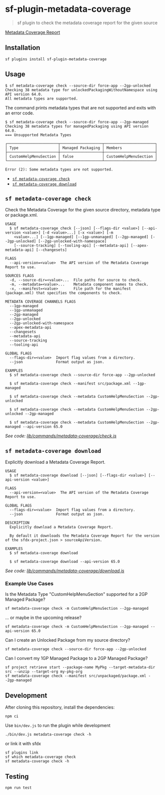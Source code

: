 # sf-plugin-metadata-coverage

> sf plugin to check the metadata coverage report for the given source

[Metadata Coverage Report](https://developer.salesforce.com/docs/success/metadata-coverage-report/references/coverage-report/metadata-coverage-report.html)

## Installation

```shell
sf plugins install sf-plugin-metadata-coverage
```

## Usage

```sh-session
$ sf metadata-coverage check --source-dir force-app --2gp-unlocked
Checking 38 metadata type for unlockedPackagingWithoutNamespace using API version 64.0.
All metadata types are supported.
```

The command prints metadata types that are not supported and exits with an error code.

```sh-session
$ sf metadata-coverage check --source-dir force-app --2gp-managed
Checking 38 metadata types for managedPackaging using API version 64.0.
=== Unsupported Metadata Types

┌───────────────────────┬───────────────────┬───────────────────────┐
│ Type                  │ Managed Packaging │ Members               │
├───────────────────────┼───────────────────┼───────────────────────┤
│ CustomHelpMenuSection │ false             │ CustomHelpMenuSection │
└───────────────────────┴───────────────────┴───────────────────────┘

Error (2): Some metadata types are not supported.
```

<!-- commands -->
* [`sf metadata-coverage check`](#sf-metadata-coverage-check)
* [`sf metadata-coverage download`](#sf-metadata-coverage-download)

## `sf metadata-coverage check`

Check the Metadata Coverage for the given source directory, metadata type or package.xml.

```
USAGE
  $ sf metadata-coverage check [--json] [--flags-dir <value>] [--api-version <value>] [-d <value>...] [-x <value>] [-m
    <value>...] [--1gp-managed] [--1gp-unmanaged] [--2gp-managed] [--2gp-unlocked] [--2gp-unlocked-with-namespace]
    [--source-tracking] [--tooling-api] [--metadata-api] [--apex-metadata-api] [--changesets]

FLAGS
  --api-version=<value>  The API version of the Metadata Coverage Report to use.

SOURCES FLAGS
  -d, --source-dir=<value>...  File paths for source to check.
  -m, --metadata=<value>...    Metadata component names to check.
  -x, --manifest=<value>       File path for the manifest (package.xml) that specifies the components to check.

METADATA COVERAGE CHANNELS FLAGS
  --1gp-managed
  --1gp-unmanaged
  --2gp-managed
  --2gp-unlocked
  --2gp-unlocked-with-namespace
  --apex-metadata-api
  --changesets
  --metadata-api
  --source-tracking
  --tooling-api

GLOBAL FLAGS
  --flags-dir=<value>  Import flag values from a directory.
  --json               Format output as json.

EXAMPLES
  $ sf metadata-coverage check --source-dir force-app --2gp-unlocked

  $ sf metadata-coverage check --manifest src/package.xml --1gp-managed

  $ sf metadata-coverage check --metadata CustomHelpMenuSection --2gp-unlocked

  $ sf metadata-coverage check --metadata CustomHelpMenuSection --2gp-unlocked --2gp-managed

  $ sf metadata-coverage check --metadata CustomHelpMenuSection --2gp-managed --api-version 65.0
```

_See code: [lib/commands/metadata-coverage/check.js](https://github.com/amtrack/sf-plugin-metadata-coverage/blob/main/src/commands/metadata-coverage/check.ts)_

## `sf metadata-coverage download`

Explicitly download a Metadata Coverage Report.

```
USAGE
  $ sf metadata-coverage download [--json] [--flags-dir <value>] [--api-version <value>]

FLAGS
  --api-version=<value>  The API version of the Metadata Coverage Report to use.

GLOBAL FLAGS
  --flags-dir=<value>  Import flag values from a directory.
  --json               Format output as json.

DESCRIPTION
  Explicitly download a Metadata Coverage Report.

  By default it downloads the Metadata Coverage Report for the version of the sfdx-project.json > sourceApiVersion.

EXAMPLES
  $ sf metadata-coverage download

  $ sf metadata-coverage download --api-version 65.0
```

_See code: [lib/commands/metadata-coverage/download.js](https://github.com/amtrack/sf-plugin-metadata-coverage/blob/main/src/commands/metadata-coverage/download.ts)_
<!-- commandsstop -->

### Example Use Cases

Is the Metadata Type "CustomHelpMenuSection" supported for a 2GP Managed Package?

```shell
sf metadata-coverage check -m CustomHelpMenuSection --2gp-managed
```

... or maybe in the upcoming release?

```shell
sf metadata-coverage check -m CustomHelpMenuSection --2gp-managed --api-version 65.0
```

Can I create an Unlocked Package from my source directory?

```shell
sf metadata-coverage check --source-dir force-app --2gp-unlocked
```

Can I convert my 1GP Managed Package to a 2GP Managed Package?

```shell
sf project retrieve start --package-name MyPkg --target-metadata-dir src --unzip --target-org my-pkg-org
sf metadata-coverage check --manifest src/unpackaged/package.xml --2gp-managed
```

## Development

After cloning this repository, install the dependencies:

```shell
npm ci
```

Use `bin/dev.js` to run the plugin while development

```shell
./bin/dev.js metadata-coverage check -h
```

or link it with sfdx

```shell
sf plugins link
sf which metadata-coverage check
sf metadata-coverage check -h
```

## Testing

```shell
npm run test
```
